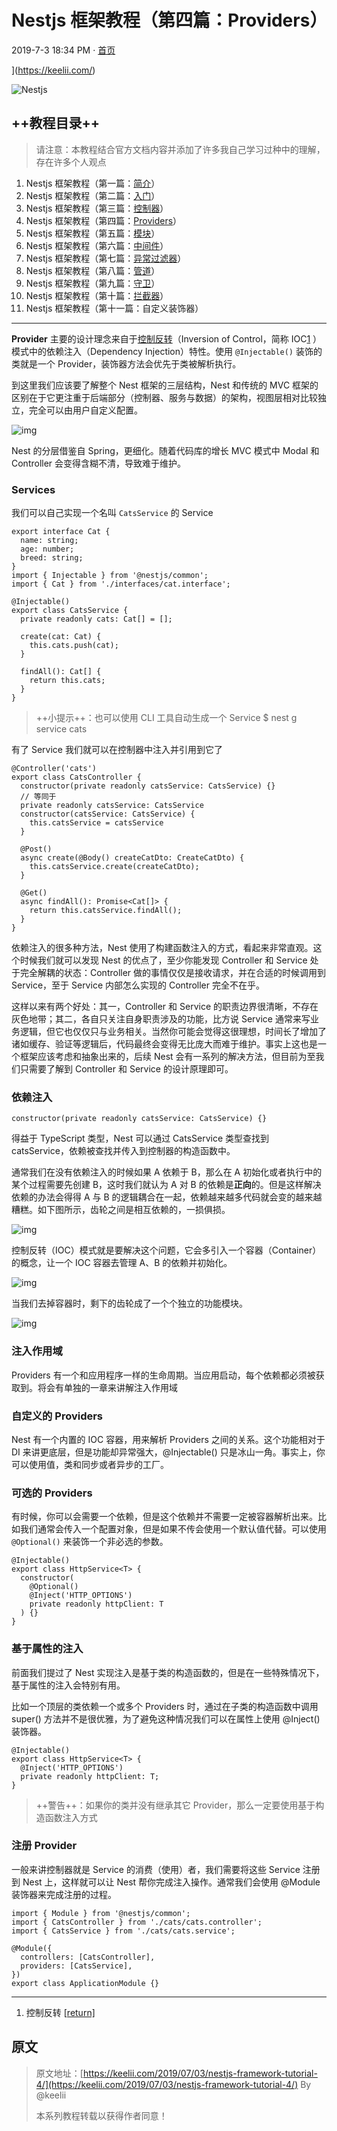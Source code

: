 # Nestjs 框架教程（第四篇：Providers）

2019-7-3 18:34 PM · [首页](https://keelii.com/)

](https://keelii.com/)

![Nestjs](https://image.yoouu.cn/sunseekerx/back-end/nestjs/nestjs-logo.png)

## ++教程目录++

> 请注意：本教程结合官方文档内容并添加了许多我自己学习过种中的理解，存在许多个人观点

1. Nestjs 框架教程（第一篇：[简介](/back-end/nestjs/nestjs-framework-tutorial-1/)）
2. Nestjs 框架教程（第二篇：[入门](/back-end/nestjs/nestjs-framework-tutorial-2/)）
3. Nestjs 框架教程（第三篇：[控制器](/back-end/nestjs/nestjs-framework-tutorial-3/)）
4. Nestjs 框架教程（第四篇：[Providers](/back-end/nestjs/nestjs-framework-tutorial-4/)）
5. Nestjs 框架教程（第五篇：[模块](/back-end/nestjs/nestjs-framework-tutorial-5/)）
6. Nestjs 框架教程（第六篇：[中间件](/back-end/nestjs/nestjs-framework-tutorial-6/)）
7. Nestjs 框架教程（第七篇：[异常过滤器](/back-end/nestjs/nestjs-framework-tutorial-7/)）
8. Nestjs 框架教程（第八篇：[管道](/back-end/nestjs/nestjs-framework-tutorial-8/)）
9. Nestjs 框架教程（第九篇：[守卫](/back-end/nestjs/nestjs-framework-tutorial-9/)）
10. Nestjs 框架教程（第十篇：[拦截器](/back-end/nestjs/nestjs-framework-tutorial-10/)）
11. Nestjs 框架教程（第十一篇：自定义装饰器）



------



**Provider** 主要的设计理念来自于[控制反转](https://zh.wikipedia.org/wiki/控制反转)（Inversion of Control，简称 IOC[1](https://keelii.com/2019/07/03/nestjs-framework-tutorial-4/#fn:-) ）模式中的依赖注入（Dependency Injection）特性。使用 `@Injectable()` 装饰的类就是一个 Provider，装饰器方法会优先于类被解析执行。

到这里我们应该要了解整个 Nest 框架的三层结构，Nest 和传统的 MVC 框架的区别在于它更注重于后端部分（控制器、服务与数据）的架构，视图层相对比较独立，完全可以由用户自定义配置。

![img](https://i.loli.net/2019/07/01/5d19aa5c9532744345.png)

Nest 的分层借鉴自 Spring，更细化。随着代码库的增长 MVC 模式中 Modal 和 Controller 会变得含糊不清，导致难于维护。

### Services

我们可以自己实现一个名叫 `CatsService` 的 Service

```
export interface Cat {
  name: string;
  age: number;
  breed: string;
}
import { Injectable } from '@nestjs/common';
import { Cat } from './interfaces/cat.interface';

@Injectable()
export class CatsService {
  private readonly cats: Cat[] = [];

  create(cat: Cat) {
    this.cats.push(cat);
  }

  findAll(): Cat[] {
    return this.cats;
  }
}
```

> ++小提示++：也可以使用 CLI 工具自动生成一个 Service $ nest g service cats

有了 Service 我们就可以在控制器中注入并引用到它了

```
@Controller('cats')
export class CatsController {
  constructor(private readonly catsService: CatsService) {}
  // 等同于
  private readonly catsService: CatsService
  constructor(catsService: CatsService) {
    this.catsService = catsService
  }

  @Post()
  async create(@Body() createCatDto: CreateCatDto) {
    this.catsService.create(createCatDto);
  }

  @Get()
  async findAll(): Promise<Cat[]> {
    return this.catsService.findAll();
  }
}
```

依赖注入的很多种方法，Nest 使用了构建函数注入的方式，看起来非常直观。这个时候我们就可以发现 Nest 的优点了，至少你能发现 Controller 和 Service 处于完全解耦的状态：Controller 做的事情仅仅是接收请求，并在合适的时候调用到 Service，至于 Service 内部怎么实现的 Controller 完全不在乎。

这样以来有两个好处：其一，Controller 和 Service 的职责边界很清晰，不存在灰色地带；其二，各自只关注自身职责涉及的功能，比方说 Service 通常来写业务逻辑，但它也仅仅只与业务相关。当然你可能会觉得这很理想，时间长了增加了诸如缓存、验证等逻辑后，代码最终会变得无比庞大而难于维护。事实上这也是一个框架应该考虑和抽象出来的，后续 Nest 会有一系列的解决方法，但目前为至我们只需要了解到 Controller 和 Service 的设计原理即可。

### 依赖注入

```
constructor(private readonly catsService: CatsService) {}
```

得益于 TypeScript 类型，Nest 可以通过 CatsService 类型查找到 catsService，依赖被查找并传入到控制器的构造函数中。

通常我们在没有依赖注入的时候如果 A 依赖于 B，那么在 A 初始化或者执行中的某个过程需要先创建 B，这时我们就认为 A 对 B 的依赖是**正向**的。但是这样解决依赖的办法会得得 A 与 B 的逻辑耦合在一起，依赖越来越多代码就会变的越来越糟糕。如下图所示，齿轮之间是相互依赖的，一损俱损。

![img](https://image.yoouu.cn/sunseekerx/back-end/nestjs/5d19b545530fe73281.jpg)

控制反转（IOC）模式就是要解决这个问题，它会多引入一个容器（Container）的概念，让一个 IOC 容器去管理 A、B 的依赖并初始化。

![img](https://i.loli.net/2019/07/01/5d19b570db26721361.png)

当我们去掉容器时，剩下的齿轮成了一个个独立的功能模块。

![img](https://i.loli.net/2019/07/01/5d19b5db066fa32957.png)

### 注入作用域

Providers 有一个和应用程序一样的生命周期。当应用启动，每个依赖都必须被获取到。将会有单独的一章来讲解注入作用域

### 自定义的 Providers

Nest 有一个内置的 IOC 容器，用来解析 Providers 之间的关系。这个功能相对于 DI 来讲更底层，但是功能却异常强大，@Injectable() 只是冰山一角。事实上，你可以使用值，类和同步或者异步的工厂。

### 可选的 Providers

有时候，你可以会需要一个依赖，但是这个依赖并不需要一定被容器解析出来。比如我们通常会传入一个配置对象，但是如果不传会使用一个默认值代替。可以使用 `@Optional()` 来装饰一个非必选的参数。

```
@Injectable()
export class HttpService<T> {
  constructor(
    @Optional() 
    @Inject('HTTP_OPTIONS') 
    private readonly httpClient: T
  ) {}
}
```

### 基于属性的注入

前面我们提过了 Nest 实现注入是基于类的构造函数的，但是在一些特殊情况下，基于属性的注入会特别有用。

比如一个顶层的类依赖一个或多个 Providers 时，通过在子类的构造函数中调用 super() 方法并不是很优雅，为了避免这种情况我们可以在属性上使用 @Inject() 装饰器。

```
@Injectable()
export class HttpService<T> {
  @Inject('HTTP_OPTIONS')
  private readonly httpClient: T;
}
```

> ++警告++：如果你的类并没有继承其它 Provider，那么一定要使用基于构造函数注入方式

### 注册 Provider

一般来讲控制器就是 Service 的消费（使用）者，我们需要将这些 Service 注册到 Nest 上，这样就可以让 Nest 帮你完成注入操作。通常我们会使用 @Module 装饰器来完成注册的过程。

```
import { Module } from '@nestjs/common';
import { CatsController } from './cats/cats.controller';
import { CatsService } from './cats/cats.service';

@Module({
  controllers: [CatsController],
  providers: [CatsService],
})
export class ApplicationModule {}
```

------

1. 控制反转 [[return\]](https://keelii.com/2019/07/03/nestjs-framework-tutorial-4/#fnref:-)



## 原文

> 原文地址：[https://keelii.com/2019/07/03/nestjs-framework-tutorial-4/](https://keelii.com/2019/07/03/nestjs-framework-tutorial-4/) By @keelii
>
> 本系列教程转载以获得作者同意！

